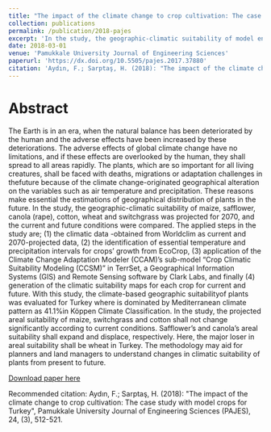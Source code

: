 ```yaml
---
title: "The impact of the climate change to crop cultivation: The case study with model crops for Turkey"
collection: publications
permalink: /publication/2018-pajes
excerpt: 'In the study, the geographic-climatic suitability of model energy crops (maize, safflower, canola (rape), cotton, wheat and switchgrass) was investigated under climate change impacts and the current and future conditions were compared.'
date: 2018-03-01
venue: 'Pamukkale University Journal of Engineering Sciences'
paperurl: 'https://dx.doi.org/10.5505/pajes.2017.37880'
citation: 'Aydın, F.; Sarptaş, H. (2018): "The impact of the climate change to crop cultivation: The case study with model crops for Turkey", <i>Pamukkale University Journal of Engineering Sciences (PAJES)</i>, 24, (3).'
---
```


Abstract
======

The Earth is in an era, when the natural balance has been deteriorated by  the  human  and  the  adverse  effects  have  been  increased  by  these deteriorations.  The  adverse  effects  of  global  climate  change  have  no limitations, and if these effects are overlooked by the human, they shall spread  to  all  areas  rapidly.  The  plants,  which  are  so  important  for  all living  creatures,  shall  be  faced  with  deaths,  migrations  or  adaptation challenges  in  thefuture  because  of  the  climate  change-originated geographical  alteration  on  the  variables  such  as  air  temperature  and precipitation.    These    reasons    make   essential    the    estimations    of geographical  distribution  of  plants  in  the  future.  In  the  study,  the geographic-climatic   suitability   of   maize,   safflower,   canola   (rape), cotton, wheat and switchgrass was projected for 2070, and the current and  future  conditions  were  compared.  The  applied  steps  in  the  study are;  (1)  the  climatic  data -obtained  from  Worldclim  as current  and 2070-projected data, (2) the identification of essential temperature and precipitation intervals for crops’ growth from EcoCrop, (3) application of the Climate Change Adaptation Modeler (CCAM)’s sub-model “Crop Climatic   Suitability   Modeling   (CCSM)”  in  TerrSet,  a  Geographical Information Systems (GIS) and Remote Sensing software by Clark Labs, and finally (4) generation of the climatic suitability maps for each crop for  current  and  future.  With  this  study,  the  climate-based  geographic suitabilityof  plants  was  evaluated  for  Turkey  where  is  dominated  by Mediterranean    climate    pattern    as    41.1%in  Köppen  Climate Classification.  In  the  study,  the  projected  areal  suitability  of  maize, switchgrass  and  cotton  shall  not  change  significantly  according  to current  conditions.  Safflower’s  and  canola’s  areal  suitability  shall expand   and   displace,   respectively.   Here,   the   major   loser   in   areal suitability  shall  be  wheat  in  Turkey.  The  methodology  may  aid  for planners   and   land   managers   to   understand   changes   in   climatic suitability of plants from present to future.

[Download paper here](https://dx.doi.org/10.5505/pajes.2017.37880)

Recommended citation: Aydın, F.; Sarptaş, H. (2018): "The impact of the climate change to crop cultivation: The case study with model crops for Turkey", Pamukkale University Journal of Engineering Sciences (PAJES), 24, (3), 512-521.
